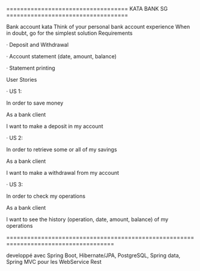 =================================== KATA BANK SG ===================================

 

Bank account kata Think of your personal bank account experience When in doubt, go for the simplest solution Requirements

·       Deposit and Withdrawal

·       Account statement (date, amount, balance)

·       Statement printing

 

User Stories

·       US 1: 

In order to save money 

As a bank client 

I want to make a deposit in my account

 

·       US 2: 

In order to retrieve some or all of my savings 

As a bank client 

I want to make a withdrawal from my account

 

·       US 3: 

In order to check my operations 

As a bank client

I want to see the history (operation, date, amount, balance) of my operations




=====================================================================================

developpé avec Spring Boot, Hibernate/JPA, PostgreSQL, Spring data, Spring MVC pour les WebService Rest









